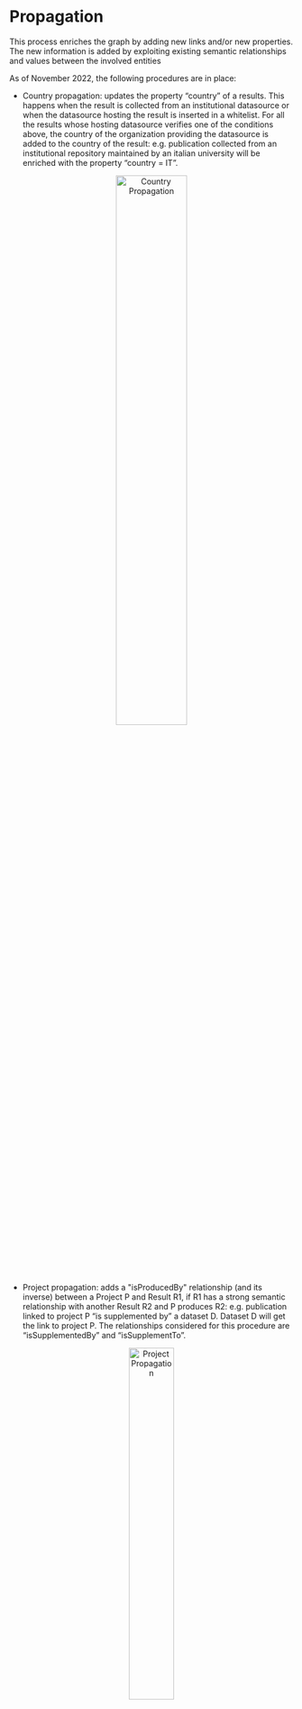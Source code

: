 # Propagation

This process enriches the graph by adding new links and/or new properties. The new information is added by exploiting existing semantic 
relationships and values between the involved entities 

As of November 2022, the following procedures are in place:

* Country propagation: updates the property “country” of a results. This happens when the result is collected from an institutional datasource or when the datasource hosting the result is inserted in a whitelist. For all the results whose hosting datasource verifies one of the conditions above, the country of the organization providing the datasource is added to the country of the result: e.g. publication collected from an institutional repository maintained by an italian university will be enriched with the property “country = IT”.
<p align="center">
    <img loading="lazy" alt="Country Propagation" src={require('../../assets/img/enrichment/propagation_country.png').default} width="50%" className="img_node_modules-@docusaurus-theme-classic-lib-theme-MDXComponents-Img-styles-module"/>
</p>

* Project propagation: adds a "isProducedBy" relationship (and its inverse) between a Project P and Result R1, if R1 has a strong semantic relationship with another Result R2 and P produces R2: e.g. publication linked to project P “is supplemented by” a dataset D. Dataset D will get the link to project P. The relationships considered for this procedure are “isSupplementedBy” and “isSupplementTo”.
<p align="center">
    <img loading="lazy" alt="Project Propagation" src={require('../../assets/img/enrichment/propagation_resulttoproject.png').default} width="40%" className="img_node_modules-@docusaurus-theme-classic-lib-theme-MDXComponents-Img-styles-module"/>
</p>
* Result to RC/RI through organization propagation. The manager of the RC/RI can specify a set of organizations whose product are relevant for the 
community.  
Each result having such a relation of affiliation with at least one organization relevant for the RC/RI will be linked to it.
<p align="center">
    <img loading="lazy" alt="Result to community through organization propagation" src={require('../../assets/img/enrichment/propagation_resulttocommunitythroughorganization.png').default} 
    width="50%" className="img_node_modules-@docusaurus-theme-classic-lib-theme-MDXComponents-Img-styles-module"/>
</p>

* Result to RC/RI through semantic relation: extends the set of products linked to a RC/RI by exploiting strong semantic relationships between the results;
e.g. if a result R1 is associated to the community C and is supplemented by a result R2 then the result R2 will be linked to the community. The relationships considered for this procedure are “isSupplementedBy” and “supplements”.
<p align="center">
    <img loading="lazy" alt="Result to community through semantic relation propagation" src={require('../../assets/img/enrichment/propagation_resulttocommunitythroughsemrel.png').default} width="40%" className="img_node_modules-@docusaurus-theme-classic-lib-theme-MDXComponents-Img-styles-module"/>
</p>
* ORCID identifiers to result through semantic relation. This propagation enriches the results by adding ORCID identifiers to authors. The added ORCID will be marked as "potential" since they have been inserted through propagation. 
The process considers the set of overlapping authors between results (R1 and R2) linked with a strong semantic relationship (IsSupplementedBy, IsSupplementTo). 
For each author A in the overlapping set, if R1 provides the ORCID value for A and R2 does not, then the author A in R2 will be enriched with the information of the ORCID found in R1.

<p align="center">
    <img loading="lazy" alt="Orcid propation through semantic relation" src={require('../../assets/img/enrichment/propagation_orcid.png').default} width="40%" className="img_node_modules-@docusaurus-theme-classic-lib-theme-MDXComponents-Img-styles-module"/>
</p>

* affiliation to organization through institutional repository. This propagation adds one "hasAuthorInstitution" relationship (and its inverse) 
between a Result R and Organization O, 
if R was collected from a datasource D with type institutional repository, and D was provided by O. 
<p align="center">
    <img loading="lazy" alt="Affiliation propagation through institutional repository" src={require('../../assets/img/enrichment/propagation_affiliationistrepo.png').default} width="40%" className="img_node_modules-@docusaurus-theme-classic-lib-theme-MDXComponents-Img-styles-module"/>
</p>

* affiliation to organization through semantic relation. This propagation adds one "hasAuthorInstitution" relationship (and its inverse) between a 
Result R and an Organization O, 
if R has an affiliation relation with an organization O1 that is in relation "isChildOf" with O.

<p align="center">
    <img loading="lazy" alt="Affiliation propagation through semantic relation" src={require('../../assets/img/enrichment/propagation_organizationsemrel.png').default} width="40%" className="img_node_modules-@docusaurus-theme-classic-lib-theme-MDXComponents-Img-styles-module"/>
</p>
 The algorithm exploits only the organization leaves that are in a "IsChildOf" relation with another organization. So far one single step is done
<p align="center">
    <img loading="lazy" alt="propagation strategy" src={require('../../assets/img/enrichment/organization_tree.png').default} width="40%" className="img_node_modules-@docusaurus-theme-classic-lib-theme-MDXComponents-Img-styles-module"/>
</p>
